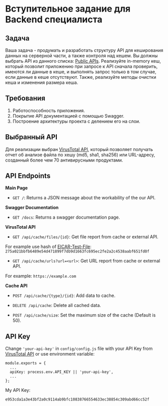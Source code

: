 
# Вступительное задание для Backend специалиста

## Задача

Ваша задача - продумать и разработать структуру API для кеширования данных на серверной части, а также контроля над кешем. Вы должны выбрать API из данного списка: [Public APIs](https://github.com/public-apis/public-apis#books-ov-file). Реализуйте in-memory кеш, который позволит приложению при запросе к API сначала проверить, имеются ли данные в кеше, и выполнять запрос только в том случае, если данные в кеше отсутствуют. Также, реализуйте методы очистки кеша и изменения размера кеша.

## Требования

1. Работоспособность приложения.
2. Покрытие API документацией с помощью Swagger.
3. Построение архитектуры проекта с делением его на слои.

## Выбранный API

Для реализации выбран [VirusTotal API](https://docs.virustotal.com/reference/overview), который позволяет получать отчет об анализе файла по хешу (md5, sha1, sha256) или URL-адресу, созданный более чем 70 антивирусными продуктами.

## API Endpoints

__Main Page__
- `GET /`: Returns a JSON message about the workability of the our API.

__Swagger Documentation__

- `GET /docs`: Returns a swagger documentation page.

__VirusTotal API__

- `GET /api/cache/files/{id}`: Get file report from cache or external API.

For example use hash of [EICAR-Test-File](https://ru.wikipedia.org/wiki/EICAR-Test-File): ```275a021bbfb6489e54d471899f7db9d1663fc695ec2fe2a2c4538aabf651fd0f```

- `GET /api/cache/urls?url=<url>`: Get URL report from cache or external API.

For example: ```https://example.com```

__Cache API__

- `POST /api/cache/{type}/{id}`: Add data to cache.

- `DELETE /api/cache`: Delete all cached data.

- `POST /api/cache/size`: Set the maximum size of the cache (Default is 50).

## API Key

Change `'your-api-key'` in `config/config.js` file with your API Key from [VirusTotal API](https://docs.virustotal.com/reference/authentication) or use environment variable:

```
module.exports = {
  ...
  apiKey: process.env.API_KEY || 'your-api-key',
  ...
};
```
My API Key:
```
e953cda1a3e43bf2a0c9114ab9bfc10838766554633ec38854c309abd66cc52f
```